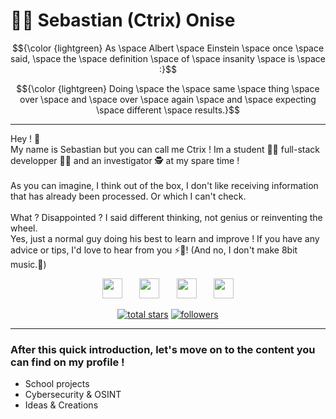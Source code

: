 # 👨‍💻 Sebastian (Ctrix) Onise

<!-- Quote LaTex -->
$${\color {lightgreen} As \space Albert \space Einstein \space once \space said, \space the \space definition \space of \space insanity \space is \space :}$$

$${\color {lightgreen} Doing \space the \space same \space thing \space over \space and \space over \space again \space and \space expecting \space different \space results.}$$
___

<!-- Introduction -->
Hey ! 👋
<br>My name is Sebastian but you can call me Ctrix ! Im a student 👨‍🎓 full-stack developper 👨‍💻
and an investigator 🕵️ at my spare time !</br>
<br>As you can imagine, I think out of the box, I don't like receiving information that has already been processed. Or which I can't check.</br>
<br>What ? Disappointed ? I said different thinking, not genius or reinventing the wheel. </br>
Yes, just a normal guy doing his best to learn and improve ! If you have any advice or tips, I'd love to hear from you ⚡🧠!  (And no, I don't make 8bit music.👾)

<!-- Socials -->
<p align="center">
  <a href="https://www.linkedin.com/in/sebastian-onise/">
    <img height="32" width="32" src="https://cdn.simpleicons.org/Linkedin"/></a>
  &#8287;&#8287;&#8287;&#8287;&#8287;
  <a href="https://dev.to/ctrix13">
    <img height="32" width="32" src="https://cdn.simpleicons.org/devdotto/white"/></a>
  &#8287;&#8287;&#8287;&#8287;&#8287;
  <a href="https://ko-fi.com/ctrix13">
    <img height="32" width="32" src="https://cdn.simpleicons.org/kofi"/></a>
  &#8287;&#8287;&#8287;&#8287;&#8287;
  <a href="mailto:onise.sebastian@gmail.com">
    <img height="32" width="32" src="https://cdn.simpleicons.org/gmail"/></a>
</p>

<!-- Badges -->
<p align="center">
  <a href="https://github.com/Ctrix13?tab=repositories&sort=stargazers">
    <img alt="total stars" title="Total stars on GitHub" src="https://custom-icon-badges.demolab.com/github/stars/Ctrix13?color=55960c&style=for-the-badge&labelColor=488207&logo=star"/></a>
  <a href="https://github.com/Ctrix13?tab=followers">
    <img alt="followers" title="Follow me on Github" src="https://custom-icon-badges.demolab.com/github/followers/Ctrix13?color=236ad3&labelColor=1155ba&style=for-the-badge&logo=person-add&label=Follow&logoColor=white"/></a>
</p>

___
### After this quick introduction, let's move on to the content you can find on my profile !

- School projects
- Cybersecurity & OSINT
- Ideas & Creations
